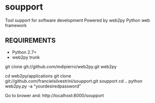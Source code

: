 soupport
========
Tool support for software development
Powered by web2py Python web framework


REQUIREMENTS
------------
- Python 2.7+
- web2py trunk

git clone git://github.com/mdipierro/web2py.git web2py

cd web2py/applications
git clone git://github.com/francielsilvestrini/soupport.git soupport
cd ..
python web2py.py -a "yourdesiredpassword"

Go to brower and:
http://localhost:8000/soupport
